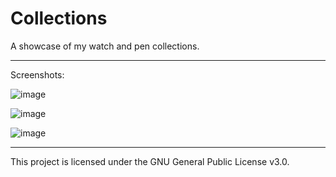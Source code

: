 # Collections

A showcase of my watch and pen collections.

***

Screenshots:

![image](https://user-images.githubusercontent.com/85356197/211658370-f4c665bc-eb35-4d74-9c4d-b36d0d3f188e.png)

![image](https://user-images.githubusercontent.com/85356197/211658150-be0590c1-e4c0-4f37-8f9d-742e52da020d.png)

![image](https://user-images.githubusercontent.com/85356197/211658564-f481da50-452a-463a-8e12-21369f73eb4c.png)

***

This project is licensed under the GNU General Public License v3.0.
